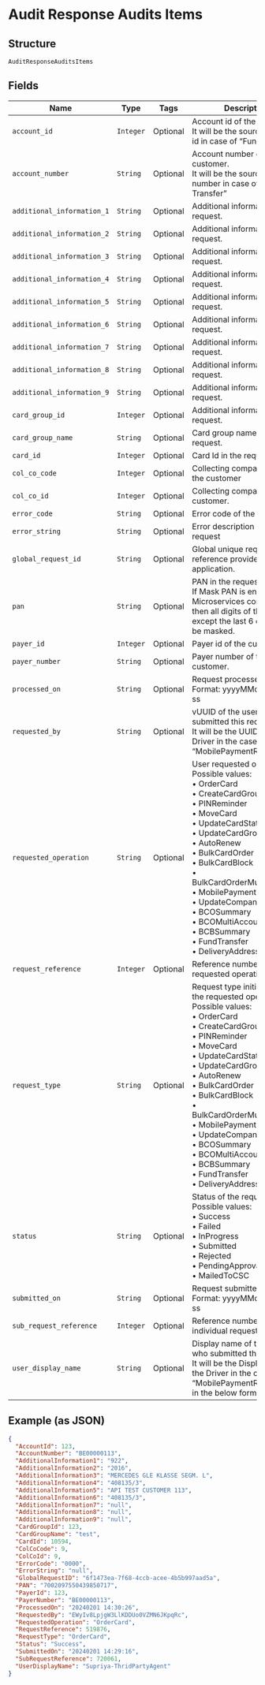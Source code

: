 
# Audit Response Audits Items

## Structure

`AuditResponseAuditsItems`

## Fields

| Name | Type | Tags | Description |
|  --- | --- | --- | --- |
| `account_id` | `Integer` | Optional | Account id of the customer.<br>It will be the source account id in case of “Fund Transfer |
| `account_number` | `String` | Optional | Account number of the customer.<br>It will be the source account number in case of “Fund Transfer” |
| `additional_information_1` | `String` | Optional | Additional information in the request. |
| `additional_information_2` | `String` | Optional | Additional information in the request. |
| `additional_information_3` | `String` | Optional | Additional information in the request. |
| `additional_information_4` | `String` | Optional | Additional information in the request. |
| `additional_information_5` | `String` | Optional | Additional information in the request. |
| `additional_information_6` | `String` | Optional | Additional information in the request. |
| `additional_information_7` | `String` | Optional | Additional information in the request. |
| `additional_information_8` | `String` | Optional | Additional information in the request. |
| `additional_information_9` | `String` | Optional | Additional information in the request. |
| `card_group_id` | `Integer` | Optional | Additional information in the request. |
| `card_group_name` | `String` | Optional | Card group name in the request. |
| `card_id` | `Integer` | Optional | Card Id in the request |
| `col_co_code` | `Integer` | Optional | Collecting company code of the customer |
| `col_co_id` | `Integer` | Optional | Collecting company id of the customer. |
| `error_code` | `String` | Optional | Error code of the request |
| `error_string` | `String` | Optional | Error description of the request |
| `global_request_id` | `String` | Optional | Global unique request reference provided by client application. |
| `pan` | `String` | Optional | PAN in the request.<br>If Mask PAN is enabled at Microservices configuration then all digits of the PAN, except the last 6 digits, will be masked. |
| `payer_id` | `Integer` | Optional | Payer id of the customer. |
| `payer_number` | `String` | Optional | Payer number of the customer. |
| `processed_on` | `String` | Optional | Request processed date.<br>Format: yyyyMMdd HH:mm: ss |
| `requested_by` | `String` | Optional | vUUID of the user who submitted this request.<br>It will be the UUID of the Driver in the case of “MobilePaymentRegistration” |
| `requested_operation` | `String` | Optional | User requested operation.<br>Possible values:<br>•	OrderCard<br>•	CreateCardGroup<br>•	PINReminder<br>•	MoveCard<br>•	UpdateCardStatus<br>•	UpdateCardGroup<br>•	AutoRenew<br>•	BulkCardOrder<br>•	BulkCardBlock<br>•	BulkCardOrderMultiAccount<br>•	MobilePaymentRegistration<br>•	UpdateCompanyInfo<br>•	BCOSummary<br>•	BCOMultiAccountSummary<br>•	BCBSummary<br>•	FundTransfer<br>•	DeliveryAddressUpdate |
| `request_reference` | `Integer` | Optional | Reference number for the requested operation. |
| `request_type` | `String` | Optional | Request type initiated under the requested operation.<br>Possible values:<br>•	OrderCard<br>•	CreateCardGroup<br>•	PINReminder<br>•	MoveCard<br>•	UpdateCardStatus<br>•	UpdateCardGroup<br>•	AutoRenew<br>•	BulkCardOrder<br>•	BulkCardBlock<br>•	BulkCardOrderMultiAccount<br>•	MobilePaymentRegistration<br>•	UpdateCompanyInfo<br>•	BCOSummary<br>•	BCOMultiAccountSummary<br>•	BCBSummary<br>•	FundTransfer<br>•	DeliveryAddressUpdate |
| `status` | `String` | Optional | Status of the request.<br>Possible values:<br>•	Success<br>•	Failed<br>•	InProgress<br>•	Submitted<br>•	Rejected<br>•	PendingApproval<br>•	MailedToCSC |
| `submitted_on` | `String` | Optional | Request submitted date.<br>Format: yyyyMMdd HH:mm: ss |
| `sub_request_reference` | `Integer` | Optional | Reference number for the individual request type. |
| `user_display_name` | `String` | Optional | Display name of the user who submitted this request.<br>It will be the Display Name of the Driver in the case of “MobilePaymentRegistration” in the below format: |

## Example (as JSON)

```json
{
  "AccountId": 123,
  "AccountNumber": "BE00000113",
  "AdditionalInformation1": "922",
  "AdditionalInformation2": "2016",
  "AdditionalInformation3": "MERCEDES GLE KLASSE SEGM. L",
  "AdditionalInformation4": "408135/3",
  "AdditionalInformation5": "API TEST CUSTOMER 113",
  "AdditionalInformation6": "408135/3",
  "AdditionalInformation7": "null",
  "AdditionalInformation8": "null",
  "AdditionalInformation9": "null",
  "CardGroupId": 123,
  "CardGroupName": "test",
  "CardId": 10594,
  "ColCoCode": 9,
  "ColCoId": 9,
  "ErrorCode": "0000",
  "ErrorString": "null",
  "GlobalRequestID": "6f1473ea-7f68-4ccb-acee-4b5b997aad5a",
  "PAN": "7002097550439850717",
  "PayerId": 123,
  "PayerNumber": "BE00000113",
  "ProcessedOn": "20240201 14:30:26",
  "RequestedBy": "EWyIv8LpjgW3LlKDDUo0VZMN6JKpqRc",
  "RequestedOperation": "OrderCard",
  "RequestReference": 519876,
  "RequestType": "OrderCard",
  "Status": "Success",
  "SubmittedOn": "20240201 14:29:16",
  "SubRequestReference": 720061,
  "UserDisplayName": "Supriya-ThridPartyAgent"
}
```

